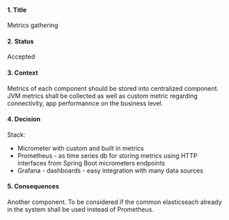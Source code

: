 #### 1. Title
Metrics gathering

#### 2. Status 
Accepted

#### 3. Context 
Metrics of each component should be stored into centralized component. JVM metrics shall be collected as well as custom metric regarding connectivity, app performannce on the business level.

#### 4. Decision 
Stack: </br>
- Micrometer with custom and built in metrics
- Prometheus - as time series db for storing metrics using HTTP interfaces from Spring Boot micrometers endpoints
- Grafana - dashboards - easy integration with many data sources

#### 5. Consequences 
Another component. To be considered if the common elasticseach already in the system shall be used instead of Prometheus.